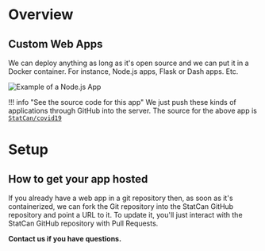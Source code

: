 # Overview

## Custom Web Apps

We can deploy anything as long as it's open source and we can put it in a Docker
container. For instance, Node.js apps, Flask or Dash apps. Etc.

![Example of a Node.js App](../images/readme/covid_ui.png)

<!--prettier-ignore-->
!!! info "See the source code for this app"
    We just push these kinds of applications through GitHub into the server. The
    source for the above app is
    [`StatCan/covid19`](https://github.com/StatCan/covid19)

# Setup

## How to get your app hosted

If you already have a web app in a git repository then, as soon as it's
containerized, we can fork the Git repository into the StatCan GitHub repository
and point a URL to it. To update it, you'll just interact with the StatCan
GitHub repository with Pull Requests.

**Contact us if you have questions.**
